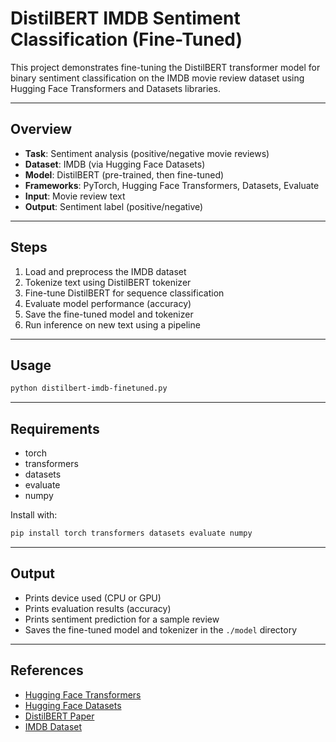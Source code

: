 # DistilBERT IMDB Sentiment Classification (Fine-Tuned)

This project demonstrates fine-tuning the DistilBERT transformer model for binary sentiment classification on the IMDB movie review dataset using Hugging Face Transformers and Datasets libraries.

---

## Overview

- **Task**: Sentiment analysis (positive/negative movie reviews)
- **Dataset**: IMDB (via Hugging Face Datasets)
- **Model**: DistilBERT (pre-trained, then fine-tuned)
- **Frameworks**: PyTorch, Hugging Face Transformers, Datasets, Evaluate
- **Input**: Movie review text
- **Output**: Sentiment label (positive/negative)

---

## Steps

1. Load and preprocess the IMDB dataset
2. Tokenize text using DistilBERT tokenizer
3. Fine-tune DistilBERT for sequence classification
4. Evaluate model performance (accuracy)
5. Save the fine-tuned model and tokenizer
6. Run inference on new text using a pipeline

---

## Usage

```bash
python distilbert-imdb-finetuned.py
```

---

## Requirements

- torch
- transformers
- datasets
- evaluate
- numpy

Install with:

```bash
pip install torch transformers datasets evaluate numpy
```

---

## Output

- Prints device used (CPU or GPU)
- Prints evaluation results (accuracy)
- Prints sentiment prediction for a sample review
- Saves the fine-tuned model and tokenizer in the `./model` directory

---

## References

- [Hugging Face Transformers](https://huggingface.co/docs/transformers/index)
- [Hugging Face Datasets](https://huggingface.co/docs/datasets/index)
- [DistilBERT Paper](https://arxiv.org/abs/1910.01108)
- [IMDB Dataset](https://huggingface.co/datasets/stanfordnlp/imdb)
